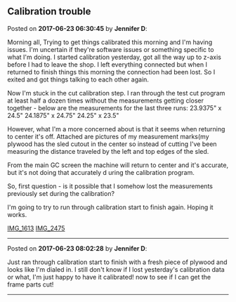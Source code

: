## Calibration trouble
Posted on **2017-06-23 06:30:45** by **Jennifer D**:

Morning all,
Trying to get things calibrated this morning and I'm having issues. I'm uncertain if they're software issues or something specific to what I'm doing. I started calibration yesterday, got all the way up to z-axis before I had to leave the shop. I left everything connected but when I returned to finish things this morning the connection had been lost. So I exited and got things talking to each other again. 

Now I'm stuck in the cut calibration step. I ran through the test cut program at least half a dozen times without the measurements getting closer together - below are the measurements for the last three runs:
23.9375" x 24.5" 
24.1875" x 24.75"
24.25" x 23.5"

However, what I'm a more concerned about is that it seems when returning to center it's off.  Attached are pictures of my measurement marks(my plywood has the sled cutout in the center so instead of cutting I've been measuring the distance traveled by the left and top edges of the sled. 

From the main GC screen the machine will return to center and it's accurate, but it's not doing that accurately d uring the calibration program. 

So, first question - is it possible that I somehow lost the measurements previously set during the calibration? 

I'm going to try to run through calibration start to finish again. Hoping it works. 

  [IMG_1613](//muut.com/u/maslowcnc/s3/:maslowcnc:LpnK:img_1613.jpg.jpg) [IMG_2475](//muut.com/u/maslowcnc/s3/:maslowcnc:lTIb:img_2475.jpg.jpg)

---

Posted on **2017-06-23 08:02:28** by **Jennifer D**:

Just ran through calibration start to finish with a fresh piece of plywood and looks like I'm dialed in. I still don't know if I lost yesterday's calibration data or what, I'm just happy to have it calibrated! now to see if I can get the frame parts cut!

---

